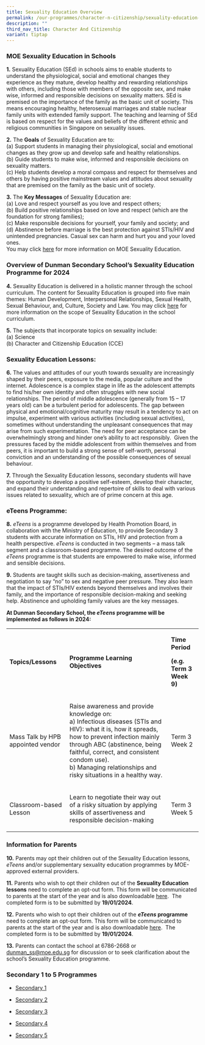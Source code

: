 ```yaml
---
title: Sexuality Education Overview
permalink: /our-programmes/character-n-citizenship/sexuality-education-overview/
description: ""
third_nav_title: Character And Citizenship
variant: tiptap
---
```

<h3>MOE Sexuality Education in Schools</h3><p><strong>1.</strong> Sexuality Education (SEd) in schools aims to enable students to understand the physiological, social and emotional changes they experience as they mature, develop healthy and rewarding relationships with others, including those with members of the opposite sex, and make wise, informed and responsible decisions on sexuality matters. SEd is premised on the importance of the family as the basic unit of society. This means encouraging healthy, heterosexual marriages and stable nuclear family units with extended family support. The teaching and learning of SEd is based on respect for the values and beliefs of the different ethnic and religious communities in Singapore on sexuality issues.</p><p><strong>2.</strong> The <strong>Goals</strong> of Sexuality Education are to:<br>(a) Support students in managing their physiological, social and emotional changes as they grow up and develop safe and healthy relationships.<br>(b) Guide students to make wise, informed and responsible decisions on sexuality matters.<br>(c) Help students develop a moral compass and respect for themselves and others by having positive mainstream values and attitudes about sexuality that are premised on the family as the basic unit of society.</p><p><strong>3.</strong> The <strong>Key Messages</strong> of Sexuality Education are:<br>(a) Love and respect yourself as you love and respect others;<br>(b) Build positive relationships based on love and respect (which are the foundation for strong families);<br>(c) Make responsible decisions for yourself, your family and society; and<br>(d)&nbsp;Abstinence before marriage is the best protection against STIs/HIV and unintended pregnancies. Casual sex can harm and hurt you and your loved ones.<br>You may click <a href="https://go.gov.sg/moe-sexuality-education" rel="noopener noreferrer nofollow" target="_blank">here</a> for more information on MOE Sexuality Education.</p><h3>Overview of Dunman Secondary School’s Sexuality Education Programme for 2024</h3><p><strong>4.</strong> Sexuality Education is delivered in a holistic manner through the school curriculum. The content for Sexuality Education is grouped into five main themes: Human Development, Interpersonal Relationships, Sexual Health, Sexual Behaviour, and, Culture, Society and Law. You may click <a href="https://go.gov.sg/moe-sexuality-education-scope" rel="noopener noreferrer nofollow" target="_blank">here</a> for more information on the scope of Sexuality Education in the school curriculum.</p><p><strong>5.</strong> The subjects that incorporate topics on sexuality include:<br>(a) Science<br>(b) Character and Citizenship Education (CCE)</p><h3>Sexuality Education Lessons:</h3><p><strong>6.</strong> The values and attitudes of our youth towards sexuality are increasingly shaped by their peers, exposure to the media, popular culture and the internet. Adolescence is a complex stage in life as the adolescent attempts to find his/her own identity and often struggles with new social relationships. The period of middle adolescence (generally from 15 – 17 years old) can be a turbulent period for adolescents. The gap between physical and emotional/cognitive maturity may result in a tendency to act on impulse, experiment with various activities (including sexual activities), sometimes without understanding the unpleasant consequences that may arise from such experimentation. The need for peer acceptance can be overwhelmingly strong and hinder one’s ability to act responsibly.&nbsp; Given the pressures faced by the middle adolescent from within themselves and from peers, it is important to build a strong sense of self-worth, personal conviction and an understanding of the possible consequences of sexual behaviour.</p><p><strong>7.</strong> Through the Sexuality Education lessons, secondary students will have the opportunity to develop a positive self-esteem, develop their character, and expand their understanding and repertoire of skills to deal with various issues related to sexuality, which are of prime concern at this age.</p><h3>eTeens Programme:</h3><p><strong>8.</strong> <em>eTeens</em> is a programme developed by Health Promotion Board, in collaboration with the Ministry of Education, to provide Secondary 3 students with accurate information on STIs, HIV and protection from a health perspective. <em>eTeens</em> is conducted in two segments – a mass talk segment and a classroom-based programme. The desired outcome of the <em>eTeens</em> programme is that students are empowered to make wise, informed and sensible decisions.</p><p><strong>9.</strong> Students are taught skills such as decision-making, assertiveness and negotiation to say “no” to sex and negative peer pressure. They also learn that the impact of STIs/HIV extends beyond themselves and involves their family, and the importance of responsible decision-making and seeking help. Abstinence and upholding family values are the key messages.</p><p><strong>At Dunman Secondary School, the&nbsp;<em>eTeens</em>&nbsp;programme will be implemented as follows in 2024:</strong></p><table><tbody><tr><td rowspan="1" colspan="1"><p><strong>Topics/Lessons</strong></p></td><td rowspan="1" colspan="1"><p><strong>Programme Learning Objectives</strong></p></td><td rowspan="1" colspan="1"><p><strong>Time Period</strong></p><p><strong>(e.g. Term 3 Week 9)</strong></p></td></tr><tr><td rowspan="1" colspan="1"><p>Mass Talk by HPB appointed vendor</p></td><td rowspan="1" colspan="1"><p>Raise awareness and provide knowledge on:<br>a) Infectious diseases (STIs and HIV): what it is, how it spreads, how to prevent infection mainly through ABC (abstinence, being faithful, correct, and consistent condom use).<br>b) Managing relationships and risky situations in a healthy way.</p></td><td rowspan="1" colspan="1"><p>Term 3 Week 2</p></td></tr><tr><td rowspan="1" colspan="1"><p>Classroom-based Lesson</p></td><td rowspan="1" colspan="1"><p>Learn to negotiate their way out of a risky situation by applying skills of assertiveness and responsible decision-making</p></td><td rowspan="1" colspan="1"><p>Term 3 Week 5</p></td></tr></tbody></table><h3>Information for Parents</h3><p><strong>10.</strong> Parents may opt their children out of the Sexuality Education lessons, <em>eTeens</em> and/or supplementary sexuality education programmes by MOE-approved external providers.</p><p><strong>11.</strong> Parents who wish to opt their children out of the <strong>Sexuality Education lessons</strong> need to complete an opt-out form. This form will be communicated to parents at the start of the year and is also downloadable <a href="/files/Student Development Programme/AnnexA2024_.pdf" rel="noopener noreferrer nofollow" target="_blank">here</a>.&nbsp; The completed form is to be submitted by <strong>19/01/2024</strong>.</p><p><strong>12.</strong> Parents who wish to opt their children out of the <strong><em>eTeens</em> programme</strong> need to complete an opt-out form. This form will be communicated to parents at the start of the year and is also downloadable <a href="/files/Student Development Programme/AnnexB2024_.pdf" rel="noopener noreferrer nofollow" target="_blank">here</a>.&nbsp; The completed form is to be submitted by <strong>19/01/2024</strong>.</p><p><strong>13.</strong> Parents can contact the school at 6786-2668 or <a href="mailto:dunman_ss@moe.edu.sg" rel="noopener noreferrer nofollow" target="_blank">dunman_ss@moe.edu.sg</a> for discussion or to seek clarification about the school’s Sexuality Education programme.</p><h3>Secondary 1 to 5 Programmes</h3><ul data-tight="true" class="tight"><li><p><a href="/sexuality-education/secondary-1/" rel="noopener noreferrer nofollow" target="_blank">Secondary 1</a></p></li><li><p><a href="/sexuality-education/secondary-2/" rel="noopener noreferrer nofollow" target="_blank">Secondary 2</a></p></li><li><p><a href="/sexuality-education/secondary-3/" rel="noopener noreferrer nofollow" target="_blank">Secondary 3</a></p></li><li><p><a href="/sexuality-education/secondary-4/" rel="noopener noreferrer nofollow" target="_blank">Secondary 4</a></p></li><li><p><a href="/sexuality-education/secondary-5/" rel="noopener noreferrer nofollow" target="_blank">Secondary 5</a></p></li></ul><p></p>